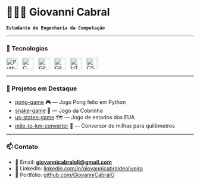 # 👨🏻‍💻 Giovanni Cabral

**`Estudante de Engenharia da Computação`**

---

### 🤖 Tecnologias

<img align="left" alt="Python" title="Python" width="30px" style="padding-right: 10px;" src="https://cdn.jsdelivr.net/gh/devicons/devicon@latest/icons/python/python-original.svg"/>
<img align="left" alt="C" title="C" width="30px" style="padding-right: 10px;" src="https://cdn.jsdelivr.net/gh/devicons/devicon@latest/icons/c/c-original.svg"/>
<img align="left" alt="Git" title="Git" width="30px" style="padding-right: 10px;" src="https://cdn.jsdelivr.net/gh/devicons/devicon@latest/icons/git/git-original.svg"/>
<img align="left" alt="GitHub" title="GitHub" width="30px" style="padding-right: 10px;" src="https://cdn.jsdelivr.net/gh/devicons/devicon@latest/icons/github/github-original.svg"/>
<img align="left" alt="HTML" title="HTML" width="30px" style="padding-right: 10px;" src="https://cdn.jsdelivr.net/gh/devicons/devicon@latest/icons/html5/html5-original.svg"/>
<img align="left" alt="CSS" title="CSS" width="30px" style="padding-right: 10px;" src="https://cdn.jsdelivr.net/gh/devicons/devicon@latest/icons/css3/css3-original.svg"/>

<br/>
<br/>

---

### 📂 Projetos em Destaque

- [pong-game](https://github.com/GiovanniCabralO/pong-game) 🎮 — Jogo Pong feito em Python  
- [snake-game](https://github.com/GiovanniCabralO/snake-game) 🐍 — Jogo da Cobrinha  
- [us-states-game](https://github.com/GiovanniCabralO/us-states-game) 🗺️ — Jogo de estados dos EUA  
- [mile-to-km-converter](https://github.com/GiovanniCabralO/mile-to-km-converter) 📏 — Conversor de milhas para quilômetros  

---

### 📫 Contato

- 📧 Email: **giovannicabraloli@gmail.com**  
- 💼 LinkedIn: [linkedin.com/in/giovannicabraldeoliveira](https://www.linkedin.com/in/giovannicabraldeoliveira/)  
- 📂 Portfólio: [github.com/GiovanniCabralO](https://github.com/GiovanniCabralO)  

